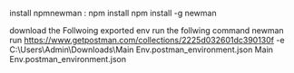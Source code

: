 install npmnewman : 
npm install
npm install -g newman

download the Follwoing exported env 
run the follwing command newman run https://www.getpostman.com/collections/2225d032601dc390130f -e C:\Users\Admin\Downloads\Main Env.postman_environment.json
Main Env.postman_environment.json
